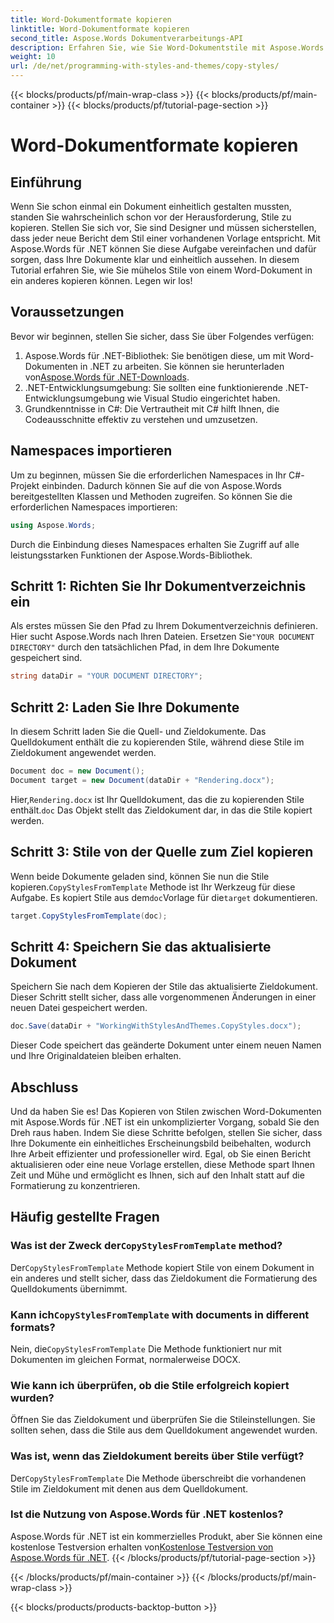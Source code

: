 ```yaml
---
title: Word-Dokumentformate kopieren
linktitle: Word-Dokumentformate kopieren
second_title: Aspose.Words Dokumentverarbeitungs-API
description: Erfahren Sie, wie Sie Word-Dokumentstile mit Aspose.Words für .NET kopieren. Folgen Sie unserer Schritt-für-Schritt-Anleitung, um mühelos eine konsistente Dokumentformatierung sicherzustellen.
weight: 10
url: /de/net/programming-with-styles-and-themes/copy-styles/
---
```


{{< blocks/products/pf/main-wrap-class >}}
{{< blocks/products/pf/main-container >}}
{{< blocks/products/pf/tutorial-page-section >}}

# Word-Dokumentformate kopieren

## Einführung

Wenn Sie schon einmal ein Dokument einheitlich gestalten mussten, standen Sie wahrscheinlich schon vor der Herausforderung, Stile zu kopieren. Stellen Sie sich vor, Sie sind Designer und müssen sicherstellen, dass jeder neue Bericht dem Stil einer vorhandenen Vorlage entspricht. Mit Aspose.Words für .NET können Sie diese Aufgabe vereinfachen und dafür sorgen, dass Ihre Dokumente klar und einheitlich aussehen. In diesem Tutorial erfahren Sie, wie Sie mühelos Stile von einem Word-Dokument in ein anderes kopieren können. Legen wir los!

## Voraussetzungen

Bevor wir beginnen, stellen Sie sicher, dass Sie über Folgendes verfügen:

1.  Aspose.Words für .NET-Bibliothek: Sie benötigen diese, um mit Word-Dokumenten in .NET zu arbeiten. Sie können sie herunterladen von[Aspose.Words für .NET-Downloads](https://releases.aspose.com/words/net/).
2. .NET-Entwicklungsumgebung: Sie sollten eine funktionierende .NET-Entwicklungsumgebung wie Visual Studio eingerichtet haben.
3. Grundkenntnisse in C#: Die Vertrautheit mit C# hilft Ihnen, die Codeausschnitte effektiv zu verstehen und umzusetzen.

## Namespaces importieren

Um zu beginnen, müssen Sie die erforderlichen Namespaces in Ihr C#-Projekt einbinden. Dadurch können Sie auf die von Aspose.Words bereitgestellten Klassen und Methoden zugreifen. So können Sie die erforderlichen Namespaces importieren:

```csharp
using Aspose.Words;
```

Durch die Einbindung dieses Namespaces erhalten Sie Zugriff auf alle leistungsstarken Funktionen der Aspose.Words-Bibliothek.

## Schritt 1: Richten Sie Ihr Dokumentverzeichnis ein

 Als erstes müssen Sie den Pfad zu Ihrem Dokumentverzeichnis definieren. Hier sucht Aspose.Words nach Ihren Dateien. Ersetzen Sie`"YOUR DOCUMENT DIRECTORY"` durch den tatsächlichen Pfad, in dem Ihre Dokumente gespeichert sind.

```csharp
string dataDir = "YOUR DOCUMENT DIRECTORY";
```

## Schritt 2: Laden Sie Ihre Dokumente

In diesem Schritt laden Sie die Quell- und Zieldokumente. Das Quelldokument enthält die zu kopierenden Stile, während diese Stile im Zieldokument angewendet werden. 

```csharp
Document doc = new Document();
Document target = new Document(dataDir + "Rendering.docx");
```

 Hier,`Rendering.docx` ist Ihr Quelldokument, das die zu kopierenden Stile enthält.`doc` Das Objekt stellt das Zieldokument dar, in das die Stile kopiert werden.

## Schritt 3: Stile von der Quelle zum Ziel kopieren

 Wenn beide Dokumente geladen sind, können Sie nun die Stile kopieren.`CopyStylesFromTemplate` Methode ist Ihr Werkzeug für diese Aufgabe. Es kopiert Stile aus dem`doc`Vorlage für die`target` dokumentieren.

```csharp
target.CopyStylesFromTemplate(doc);
```

## Schritt 4: Speichern Sie das aktualisierte Dokument

Speichern Sie nach dem Kopieren der Stile das aktualisierte Zieldokument. Dieser Schritt stellt sicher, dass alle vorgenommenen Änderungen in einer neuen Datei gespeichert werden.

```csharp
doc.Save(dataDir + "WorkingWithStylesAndThemes.CopyStyles.docx");
```

Dieser Code speichert das geänderte Dokument unter einem neuen Namen und Ihre Originaldateien bleiben erhalten.

## Abschluss

Und da haben Sie es! Das Kopieren von Stilen zwischen Word-Dokumenten mit Aspose.Words für .NET ist ein unkomplizierter Vorgang, sobald Sie den Dreh raus haben. Indem Sie diese Schritte befolgen, stellen Sie sicher, dass Ihre Dokumente ein einheitliches Erscheinungsbild beibehalten, wodurch Ihre Arbeit effizienter und professioneller wird. Egal, ob Sie einen Bericht aktualisieren oder eine neue Vorlage erstellen, diese Methode spart Ihnen Zeit und Mühe und ermöglicht es Ihnen, sich auf den Inhalt statt auf die Formatierung zu konzentrieren.

## Häufig gestellte Fragen

###  Was ist der Zweck der`CopyStylesFromTemplate` method?  
 Der`CopyStylesFromTemplate` Methode kopiert Stile von einem Dokument in ein anderes und stellt sicher, dass das Zieldokument die Formatierung des Quelldokuments übernimmt.

###  Kann ich`CopyStylesFromTemplate` with documents in different formats?  
 Nein, die`CopyStylesFromTemplate` Die Methode funktioniert nur mit Dokumenten im gleichen Format, normalerweise DOCX.

### Wie kann ich überprüfen, ob die Stile erfolgreich kopiert wurden?  
Öffnen Sie das Zieldokument und überprüfen Sie die Stileinstellungen. Sie sollten sehen, dass die Stile aus dem Quelldokument angewendet wurden.

### Was ist, wenn das Zieldokument bereits über Stile verfügt?  
 Der`CopyStylesFromTemplate` Die Methode überschreibt die vorhandenen Stile im Zieldokument mit denen aus dem Quelldokument.

### Ist die Nutzung von Aspose.Words für .NET kostenlos?  
 Aspose.Words für .NET ist ein kommerzielles Produkt, aber Sie können eine kostenlose Testversion erhalten von[Kostenlose Testversion von Aspose.Words für .NET](https://releases.aspose.com/).
{{< /blocks/products/pf/tutorial-page-section >}}

{{< /blocks/products/pf/main-container >}}
{{< /blocks/products/pf/main-wrap-class >}}

{{< blocks/products/products-backtop-button >}}
